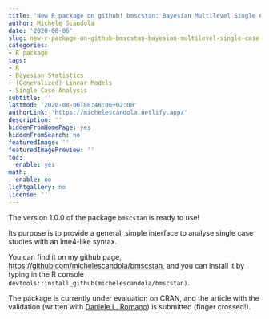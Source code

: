 ```yaml
---
title: 'New R package on github! bmscstan: Bayesian Multilevel Single Case models'
author: Michele Scandola
date: '2020-08-06'
slug: new-r-package-on-github-bmscstan-bayesian-multilevel-single-case-models
categories:
- R package
tags:
- R
- Bayesian Statistics
- (Generalized) Linear Models
- Single Case Analysis
subtitle: ''
lastmod: '2020-08-06T08:46:06+02:00'
authorLink: 'https://michelescandola.netlify.app/'
description: ''
hiddenFromHomePage: yes
hiddenFromSearch: no
featuredImage: ''
featuredImagePreview: ''
toc:
  enable: yes
math:
  enable: no
lightgallery: no
license: ''
---
```


The version 1.0.0 of the package `bmscstan` is ready to use!

Its purpose is to provide a general, simple interface to analyse
single case studies with an lme4-like syntax.

You can find it on my github page, https://github.com/michelescandola/bmscstan,
and you can install it by typing in the R console
`devtools::install_github(michelescandola/bmscstan)`.

<!--more-->

The package is currently under evaluation on CRAN, and the 
article with the validation (written with
[Daniele L. Romano](https://labmaravitabicocca.wixsite.com/maravita-lab-bicocca/about-us))
is submitted (finger crossed!).